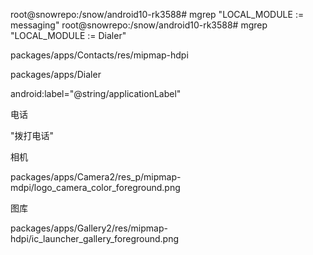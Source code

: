 root@snowrepo:/snow/android10-rk3588# mgrep  "LOCAL_MODULE := messaging"
root@snowrepo:/snow/android10-rk3588# mgrep  "LOCAL_MODULE := Dialer"

packages/apps/Contacts/res/mipmap-hdpi

packages/apps/Dialer



android:label="@string/applicationLabel"

 <string name="applicationLabel">电话</string>

<string name="main_activity_label" msgid="3121599977875141886">"拨打电话"</string>



相机

packages/apps/Camera2/res_p/mipmap-mdpi/logo_camera_color_foreground.png



图库

packages/apps/Gallery2/res/mipmap-hdpi/ic_launcher_gallery_foreground.png


